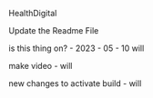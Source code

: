 HealthDigital

Update the Readme File

is this thing on? - 2023 - 05 - 10 will 


make video - will 


new changes to activate build - will 